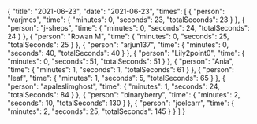 {
  "title": "2021-06-23",
  "date": "2021-06-23",
  "times": [
    {
      "person": "varjmes",
      "time": {
        "minutes": 0,
        "seconds": 23,
        "totalSeconds": 23
      }
    },
    {
      "person": "j-sheps",
      "time": {
        "minutes": 0,
        "seconds": 24,
        "totalSeconds": 24
      }
    },
    {
      "person": "Rowan M",
      "time": {
        "minutes": 0,
        "seconds": 25,
        "totalSeconds": 25
      }
    },
    {
      "person": "arjun137",
      "time": {
        "minutes": 0,
        "seconds": 40,
        "totalSeconds": 40
      }
    },
    {
      "person": "Lily2point0",
      "time": {
        "minutes": 0,
        "seconds": 51,
        "totalSeconds": 51
      }
    },
    {
      "person": "Ania",
      "time": {
        "minutes": 1,
        "seconds": 1,
        "totalSeconds": 61
      }
    },
    {
      "person": "leaf",
      "time": {
        "minutes": 1,
        "seconds": 5,
        "totalSeconds": 65
      }
    },
    {
      "person": "apaleslimghost",
      "time": {
        "minutes": 1,
        "seconds": 24,
        "totalSeconds": 84
      }
    },
    {
      "person": "binaryberry",
      "time": {
        "minutes": 2,
        "seconds": 10,
        "totalSeconds": 130
      }
    },
    {
      "person": "joelcarr",
      "time": {
        "minutes": 2,
        "seconds": 25,
        "totalSeconds": 145
      }
    }
  ]
}